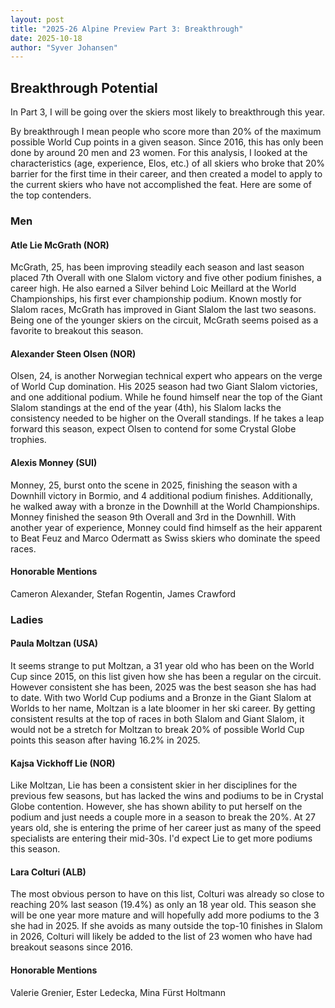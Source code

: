 ```yaml
---
layout: post
title: "2025-26 Alpine Preview Part 3: Breakthrough"
date: 2025-10-18
author: "Syver Johansen"
---
```


## Breakthrough Potential

In Part 3, I will be going over the skiers most likely to breakthrough this year.

By breakthrough I mean people who score more than 20% of the maximum possible World Cup points in a given season. Since 2016, this has only been done by around 20 men and 23 women. For this analysis, I looked at the characteristics (age, experience, Elos, etc.) of all skiers who broke that 20% barrier for the first time in their career, and then created a model to apply to the current skiers who have not accomplished the feat. Here are some of the top contenders.


### Men

#### Atle Lie McGrath (NOR) ####

McGrath, 25, has been improving steadily each season and last season placed 7th Overall with one Slalom victory and five other podium finishes, a career high. He also earned a Silver behind Loic Meillard at the World Championships, his first ever championship podium. Known mostly for Slalom races, McGrath has improved in Giant Slalom the last two seasons. Being one of the younger skiers on the circuit, McGrath seems poised as a favorite to breakout this season.

#### Alexander Steen Olsen (NOR) ####

Olsen, 24, is another Norwegian technical expert who appears on the verge of World Cup domination. His 2025 season had two Giant Slalom victories, and one additional podium. While he found himself near the top of the Giant Slalom standings at the end of the year (4th), his Slalom lacks the consistency needed to be higher on the Overall standings. If he takes a leap forward this season, expect Olsen to contend for some Crystal Globe trophies.

#### Alexis Monney (SUI) ####

Monney, 25, burst onto the scene in 2025, finishing the season with a Downhill victory in Bormio, and 4 additional podium finishes. Additionally, he walked away with a bronze in the Downhill at the World Championships. Monney finished the season 9th Overall and 3rd in the Downhill. With another year of experience, Monney could find himself as the heir apparent to Beat Feuz and Marco Odermatt as Swiss skiers who dominate the speed races.

#### Honorable Mentions ####

Cameron Alexander, Stefan Rogentin, James Crawford


### Ladies

#### Paula Moltzan (USA) ####

It seems strange to put Moltzan, a 31 year old who has been on the World Cup since 2015, on this list given how she has been a regular on the circuit. However consistent she has been, 2025 was the best season she has had to date. With two World Cup podiums and a Bronze in the Giant Slalom at Worlds to her name, Moltzan is a late bloomer in her ski career. By getting consistent results at the top of races in both Slalom and Giant Slalom, it would not be a stretch for Moltzan to break 20% of possible World Cup points this season after having 16.2% in 2025.

#### Kajsa Vickhoff Lie (NOR) ####

Like Moltzan, Lie has been a consistent skier in her disciplines for the previous few seasons, but has lacked the wins and podiums to be in Crystal Globe contention. However, she has shown ability to put herself on the podium and just needs a couple more in a season to break the 20%. At 27 years old, she is entering the prime of her career just as many of the speed specialists are entering their mid-30s. I'd expect Lie to get more podiums this season.

#### Lara Colturi (ALB) ####

The most obvious person to have on this list, Colturi was already so close to reaching 20% last season (19.4%) as only an 18 year old. This season she will be one year more mature and will hopefully add more podiums to the 3 she had in 2025. If she avoids as many outside the top-10 finishes in Slalom in 2026, Colturi will likely be added to the list of 23 women who have had breakout seasons since 2016.

#### Honorable Mentions ####

Valerie Grenier, Ester Ledecka, Mina Fürst Holtmann


